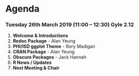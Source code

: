 # Agenda

### Tuesday 26th March 2019 (11:00 – 12:30) Gyle 2.12

1. **Welcome & Introductions**
2. **Redoc Package** - Alan Yeung
3. **PHI/ISD ggplot Theme** - Rory Madigan
4. **CRAN Package** - Alan Yeung
5. **Obscure Packages** - Jack Hannah
6. **R News / Updates**
7. **Next Meeting & Chair**
